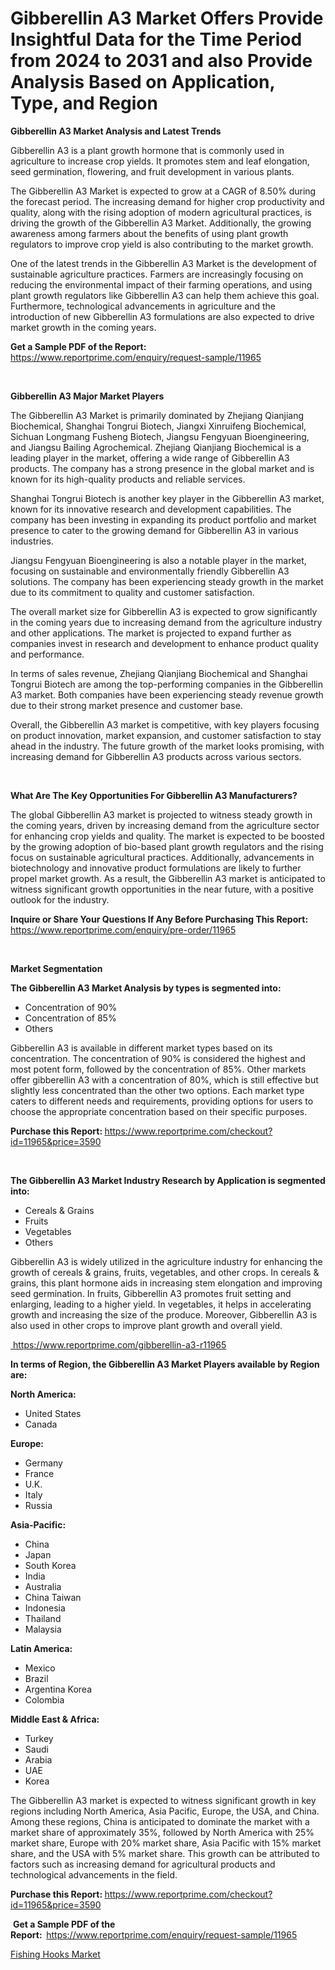 <p><h1>Gibberellin A3 Market Offers Provide Insightful Data for the Time Period from 2024 to 2031 and also Provide Analysis Based on Application, Type, and Region</h1></p><p><strong>Gibberellin A3 Market Analysis and Latest Trends</strong></p>
<p><p>Gibberellin A3 is a plant growth hormone that is commonly used in agriculture to increase crop yields. It promotes stem and leaf elongation, seed germination, flowering, and fruit development in various plants.</p><p>The Gibberellin A3 Market is expected to grow at a CAGR of 8.50% during the forecast period. The increasing demand for higher crop productivity and quality, along with the rising adoption of modern agricultural practices, is driving the growth of the Gibberellin A3 Market. Additionally, the growing awareness among farmers about the benefits of using plant growth regulators to improve crop yield is also contributing to the market growth.</p><p>One of the latest trends in the Gibberellin A3 Market is the development of sustainable agriculture practices. Farmers are increasingly focusing on reducing the environmental impact of their farming operations, and using plant growth regulators like Gibberellin A3 can help them achieve this goal. Furthermore, technological advancements in agriculture and the introduction of new Gibberellin A3 formulations are also expected to drive market growth in the coming years.</p></p>
<p><strong>Get a Sample PDF of the Report:&nbsp;</strong> <a href="https://www.reportprime.com/enquiry/request-sample/11965">https://www.reportprime.com/enquiry/request-sample/11965</a></p>
<p>&nbsp;</p>
<p><strong>Gibberellin A3 Major Market Players</strong></p>
<p><p>The Gibberellin A3 Market is primarily dominated by Zhejiang Qianjiang Biochemical, Shanghai Tongrui Biotech, Jiangxi Xinruifeng Biochemical, Sichuan Longmang Fusheng Biotech, Jiangsu Fengyuan Bioengineering, and Jiangsu Bailing Agrochemical. Zhejiang Qianjiang Biochemical is a leading player in the market, offering a wide range of Gibberellin A3 products. The company has a strong presence in the global market and is known for its high-quality products and reliable services.</p><p>Shanghai Tongrui Biotech is another key player in the Gibberellin A3 market, known for its innovative research and development capabilities. The company has been investing in expanding its product portfolio and market presence to cater to the growing demand for Gibberellin A3 in various industries.</p><p>Jiangsu Fengyuan Bioengineering is also a notable player in the market, focusing on sustainable and environmentally friendly Gibberellin A3 solutions. The company has been experiencing steady growth in the market due to its commitment to quality and customer satisfaction.</p><p>The overall market size for Gibberellin A3 is expected to grow significantly in the coming years due to increasing demand from the agriculture industry and other applications. The market is projected to expand further as companies invest in research and development to enhance product quality and performance.</p><p>In terms of sales revenue, Zhejiang Qianjiang Biochemical and Shanghai Tongrui Biotech are among the top-performing companies in the Gibberellin A3 market. Both companies have been experiencing steady revenue growth due to their strong market presence and customer base.</p><p>Overall, the Gibberellin A3 market is competitive, with key players focusing on product innovation, market expansion, and customer satisfaction to stay ahead in the industry. The future growth of the market looks promising, with increasing demand for Gibberellin A3 products across various sectors.</p></p>
<p>&nbsp;</p>
<p><strong>What Are The Key Opportunities For Gibberellin A3 Manufacturers?</strong></p>
<p><p>The global Gibberellin A3 market is projected to witness steady growth in the coming years, driven by increasing demand from the agriculture sector for enhancing crop yields and quality. The market is expected to be boosted by the growing adoption of bio-based plant growth regulators and the rising focus on sustainable agricultural practices. Additionally, advancements in biotechnology and innovative product formulations are likely to further propel market growth. As a result, the Gibberellin A3 market is anticipated to witness significant growth opportunities in the near future, with a positive outlook for the industry.</p></p>
<p><strong>Inquire or Share Your Questions If Any Before Purchasing This Report:</strong> <a href="https://www.reportprime.com/enquiry/pre-order/11965">https://www.reportprime.com/enquiry/pre-order/11965</a></p>
<p>&nbsp;</p>
<p><strong>Market Segmentation</strong></p>
<p><strong>The Gibberellin A3 Market Analysis by types is segmented into:</strong></p>
<p><ul><li>Concentration of 90%</li><li>Concentration of 85%</li><li>Others</li></ul></p>
<p><p>Gibberellin A3 is available in different market types based on its concentration. The concentration of 90% is considered the highest and most potent form, followed by the concentration of 85%. Other markets offer gibberellin A3 with a concentration of 80%, which is still effective but slightly less concentrated than the other two options. Each market type caters to different needs and requirements, providing options for users to choose the appropriate concentration based on their specific purposes.</p></p>
<p><strong>Purchase this Report:&nbsp;</strong><a href="https://www.reportprime.com/checkout?id=11965&price=3590">https://www.reportprime.com/checkout?id=11965&price=3590</a></p>
<p>&nbsp;</p>
<p><strong>The Gibberellin A3 Market Industry Research by Application is segmented into:</strong></p>
<p><ul><li>Cereals & Grains</li><li>Fruits</li><li>Vegetables</li><li>Others</li></ul></p>
<p><p>Gibberellin A3 is widely utilized in the agriculture industry for enhancing the growth of cereals & grains, fruits, vegetables, and other crops. In cereals & grains, this plant hormone aids in increasing stem elongation and improving seed germination. In fruits, Gibberellin A3 promotes fruit setting and enlarging, leading to a higher yield. In vegetables, it helps in accelerating growth and increasing the size of the produce. Moreover, Gibberellin A3 is also used in other crops to improve plant growth and overall yield.</p></p>
<p><a href="https://www.reportprime.com/gibberellin-a3-r11965">&nbsp;https://www.reportprime.com/gibberellin-a3-r11965</a></p>
<p><strong>In terms of Region, the Gibberellin A3 Market Players available by Region are:</strong></p>
<p>
    <p> <strong> North America: </strong>
        <ul>
            <li>United States</li>
            <li>Canada</li>
        </ul>
        </p> 
    <p> <strong> Europe: </strong>
        <ul>
            <li>Germany</li>
            <li>France</li>
            <li>U.K.</li>
            <li>Italy</li>
            <li>Russia</li>
        </ul>
        </p> 
    <p> <strong> Asia-Pacific: </strong>
        <ul>
            <li>China</li>
            <li>Japan</li>
            <li>South Korea</li>
            <li>India</li>
            <li>Australia</li>
            <li>China Taiwan</li>
            <li>Indonesia</li>
            <li>Thailand</li>
            <li>Malaysia</li>
        </ul>
        </p> 
    <p> <strong> Latin America: </strong>
        <ul>
            <li>Mexico</li>
            <li>Brazil</li>
            <li>Argentina Korea</li>
            <li>Colombia</li>
        </ul>
        </p> 
    <p> <strong> Middle East & Africa: </strong>
        <ul>
            <li>Turkey</li>
            <li>Saudi</li>
            <li>Arabia</li>
            <li>UAE</li>
            <li>Korea</li>
        </ul>
    </p>
    </p>
<p><p>The Gibberellin A3 market is expected to witness significant growth in key regions including North America, Asia Pacific, Europe, the USA, and China. Among these regions, China is anticipated to dominate the market with a market share of approximately 35%, followed by North America with 25% market share, Europe with 20% market share, Asia Pacific with 15% market share, and the USA with 5% market share. This growth can be attributed to factors such as increasing demand for agricultural products and technological advancements in the field.</p></p>
<p><strong>Purchase this Report: </strong><a href="https://www.reportprime.com/checkout?id=11965&price=3590">https://www.reportprime.com/checkout?id=11965&price=3590</a></p>
<p>&nbsp;<strong>Get a Sample PDF of the Report:&nbsp;&nbsp;</strong><a href="https://www.reportprime.com/enquiry/request-sample/11965">https://www.reportprime.com/enquiry/request-sample/11965</a></p>
<p><strong></strong></p>
<p><p><a href="https://issuu.com/reportprime-2/docs/fishing-hooks-market-size-2030.pptx">Fishing Hooks Market</a></p></p>